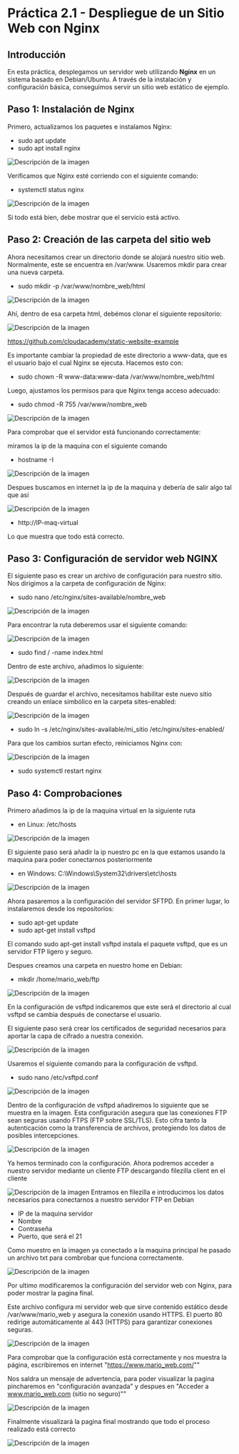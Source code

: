 # **Práctica 2.1 - Despliegue de un Sitio Web con Nginx**

## Introducción
En esta práctica, desplegamos un servidor web utilizando **Nginx** en un sistema basado en Debian/Ubuntu. 
A través de la instalación y configuración básica, conseguimos servir un sitio web estático de ejemplo. 

## Paso 1: Instalación de Nginx
Primero, actualizamos los paquetes e instalamos Nginx:

- sudo apt update
- sudo apt install nginx

![Descripción de la imagen](images/1.png)

Verificamos que Nginx esté corriendo con el siguiente comando:

- systemctl status nginx

![Descripción de la imagen](images/2.png)

Si todo está bien, debe mostrar que el servicio está activo.

## Paso 2: Creación de las carpeta del sitio web

Ahora necesitamos crear un directorio donde se alojará nuestro sitio web. Normalmente, este se encuentra en /var/www.
Usaremos mkdir para crear una nueva carpeta. 

- sudo mkdir -p /var/www/nombre_web/html

![Descripción de la imagen](images/3.png)

Ahí, dentro de esa carpeta html, debémos clonar el siguiente repositorio:

![Descripción de la imagen](images/7.png)

https://github.com/cloudacademy/static-website-example

Es importante cambiar la propiedad de este directorio a www-data, que es el usuario bajo el cual Nginx se ejecuta. Hacemos esto con:

- sudo chown -R www-data:www-data /var/www/nombre_web/html

Luego, ajustamos los permisos para que Nginx tenga acceso adecuado:

- sudo chmod -R 755 /var/www/nombre_web

![Descripción de la imagen](images/4.png)

Para comprobar que el servidor está funcionando correctamente:

miramos la ip de la maquina con el siguiente comando

- hostname -I

![Descripción de la imagen](images/5.png)

Despues buscamos en internet la ip de la maquina y debería de salir algo tal que así

![Descripción de la imagen](images/6.png)

- http://IP-maq-virtual

Lo que muestra que todo está correcto.

## Paso 3: Configuración de servidor web NGINX

El siguiente paso es crear un archivo de configuración para nuestro sitio. Nos dirigimos a la carpeta de configuración de Nginx:

- sudo nano /etc/nginx/sites-available/nombre_web

![Descripción de la imagen](images/9.png)

Para encontrar la ruta deberemos usar el siguiente comando:

![Descripción de la imagen](images/10.png)

- sudo find / -name index.html

Dentro de este archivo, añadimos lo siguiente:

![Descripción de la imagen](images/8.png)

Después de guardar el archivo, necesitamos habilitar este nuevo sitio creando un enlace simbólico en la carpeta sites-enabled:

![Descripción de la imagen](images/11.png)

- sudo ln -s /etc/nginx/sites-available/mi_sitio /etc/nginx/sites-enabled/

Para que los cambios surtan efecto, reiniciamos Nginx con:

![Descripción de la imagen](images/12.png)

- sudo systemctl restart nginx

## Paso 4: Comprobaciones

Primero añadimos la ip de la maquina virtual en la siguiente ruta

- en Linux: /etc/hosts

![Descripción de la imagen](images/13.png)

El siguiente paso será añadir la ip nuestro pc en la que estamos usando la maquina para poder conectarnos posteriormente

- en Windows: C:\Windows\System32\drivers\etc\hosts

![Descripción de la imagen](images/14x.png)

Ahora pasaremos a la configuración del servidor SFTPD.
En primer lugar, lo instalaremos desde los repositorios:

- sudo apt-get update
- sudo apt-get install vsftpd

El comando sudo apt-get install vsftpd instala el paquete vsftpd, que es un servidor FTP ligero y seguro. 

Despues creamos una carpeta en nuestro home en Debian:
- mkdir /home/mario_web/ftp

![Descripción de la imagen](images/15.png)

En la configuración de vsftpd indicaremos que este será el directorio al cual vsftpd se cambia después de conectarse el usuario.

El siguiente paso será crear los certificados de seguridad necesarios para aportar la capa de cifrado a nuestra conexión.


![Descripción de la imagen](images/16.png)

Usaremos el siguiente comando para la configuración de vsftpd.

- sudo nano /etc/vsftpd.conf

![Descripción de la imagen](images/16.png)

Dentro de la configuración de vsftpd añadiremos lo siguiente que se muestra en la imagen.
Esta configuración asegura que las conexiones FTP sean seguras usando FTPS (FTP sobre SSL/TLS).
Esto cifra tanto la autenticación como la transferencia de archivos, protegiendo los datos de posibles intercepciones.

![Descripción de la imagen](images/17.png)

Ya hemos terminado con la configuración. 
Ahora podremos acceder a nuestro servidor mediante un cliente FTP descargando filezilla client en el cliente

![Descripción de la imagen](images/18.png)
Entramos en filezilla e introducimos los datos necesarios para conectarnos a nuestro servidor FTP en Debian

- IP de la maquina servidor
- Nombre
- Contraseña
- Puerto, que será el 21

Como muestro en la imagen ya conectado a la maquina principal he pasado un archivo txt para combrobar que funciona correctamente.

![Descripción de la imagen](images/19.png)

Por ultimo modificaremos la configuración del servidor web con Nginx, para poder mostrar la pagina final.

Este archivo configura mi servidor web que sirve contenido estático desde /var/www/mario_web y asegura la conexión usando HTTPS.
El puerto 80 redirige automáticamente al 443 (HTTPS) para garantizar conexiones seguras.

![Descripción de la imagen](images/20.png)

Para comprobar que la configuración está correctamente y nos muestra la página,
escribiremos en internet "https://www.mario_web.com/""

Nos saldra un mensaje de advertencia, para poder visualizar la pagina pincharemos en "configuración avanzada" y despues en "Acceder a www.mario_web.com (sitio no seguro)""

![Descripción de la imagen](images/21.png)

Finalmente visualizará la pagina final mostrando que todo el proceso realizado está correcto

![Descripción de la imagen](images/22.png)